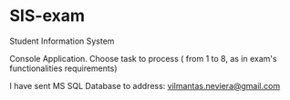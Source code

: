 # SIS-exam

Student Information System

Console Application. Choose task to process ( from 1 to 8, as in exam's functionalities requirements)

I have sent MS SQL Database to address: vilmantas.neviera@gmail.com
